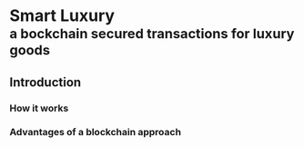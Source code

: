 # Smart Luxury<br><sup>a bockchain secured transactions for luxury goods</sup>


## Introduction

### How it works

### Advantages of a blockchain approach

